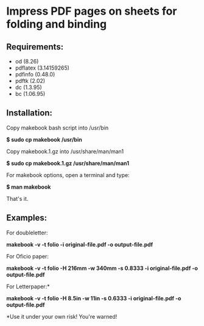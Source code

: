 # Impress PDF pages on sheets for folding and binding

## Requirements:

- od (8.26)
- pdflatex (3.14159265)
- pdfinfo (0.48.0)
- pdftk (2.02)
- dc (1.3.95)
- bc (1.06.95)

## Installation:

Copy makebook bash script into /usr/bin

**$ sudo cp makebook /usr/bin**

Copy makebook.1.gz into /usr/share/man/man1

**$ sudo cp makebook.1.gz /usr/share/man/man1**

For makebook options, open a terminal and type:

**$ man makebook**

That's it.

## Examples:

For doubleletter:

**makebook -v -t folio -i original-file.pdf -o output-file.pdf**

For Oficio paper:

**makebook -v -t folio -H 216mm -w 340mm -s 0.8333 -i original-file.pdf -o output-file.pdf**

For Letterpaper:*

**makebook -v -t folio -H 8.5in -w 11in -s 0.6333 -i original-file.pdf -o output-file.pdf**

*Use it under your own risk! You're warned!
